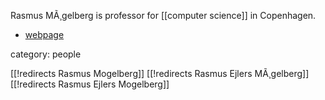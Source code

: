 
Rasmus MÃ¸gelberg is professor for [[computer science]] in Copenhagen.


* [webpage](http://www.itu.dk/people/mogel/)

category: people

[[!redirects Rasmus Mogelberg]]
[[!redirects Rasmus Ejlers MÃ¸gelberg]]
[[!redirects Rasmus Ejlers Mogelberg]]